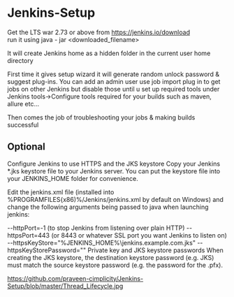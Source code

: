 # Jenkins-Setup



Get the LTS war 2.73 or above from https://jenkins.io/download  
run it using 
java - jar <downloaded_filename>

It will create Jenkins home as a hidden folder in the current user home directory 

First time it gives setup wizard it will generate random unlock password & suggest plug-ins. You can add an admin user use job import plug in to get jobs on other Jenkins but disable those until u set up required tools under Jenkins tools->Configure tools required for your builds such as maven, allure etc...

Then comes the job of troubleshooting your jobs & making builds successful

## Optional
Configure Jenkins to use HTTPS and the JKS keystore
Copy your Jenkins *.jks keystore file to your Jenkins server.  You can put the keystore file into your JENKINS_HOME folder for convenience.

Edit the jenkins.xml file (installed into %PROGRAMFILES{x86)%/Jenkins/jenkins.xml by default on Windows) and change the following arguments being passed to java when launching jenkins:

--httpPort=-1  (to stop Jenkins from listening over plain HTTP)
--httpsPort=443  (or 8443 or whatever SSL port you want Jenkins to listen on)
--httpsKeyStore="%JENKINS_HOME%\jenkins.example.com.jks"
--httpsKeyStorePassword="<cleartext-password-to-keystore>"
Private key and JKS keystore passwords
When creating the JKS keystore, the destination keystore password (e.g. JKS) must match the source keystore password (e.g. the password for the .pfx).
  
https://github.com/praveen-cimplicity/Jenkins-Setup/blob/master/Thread_Lifecycle.jpg
